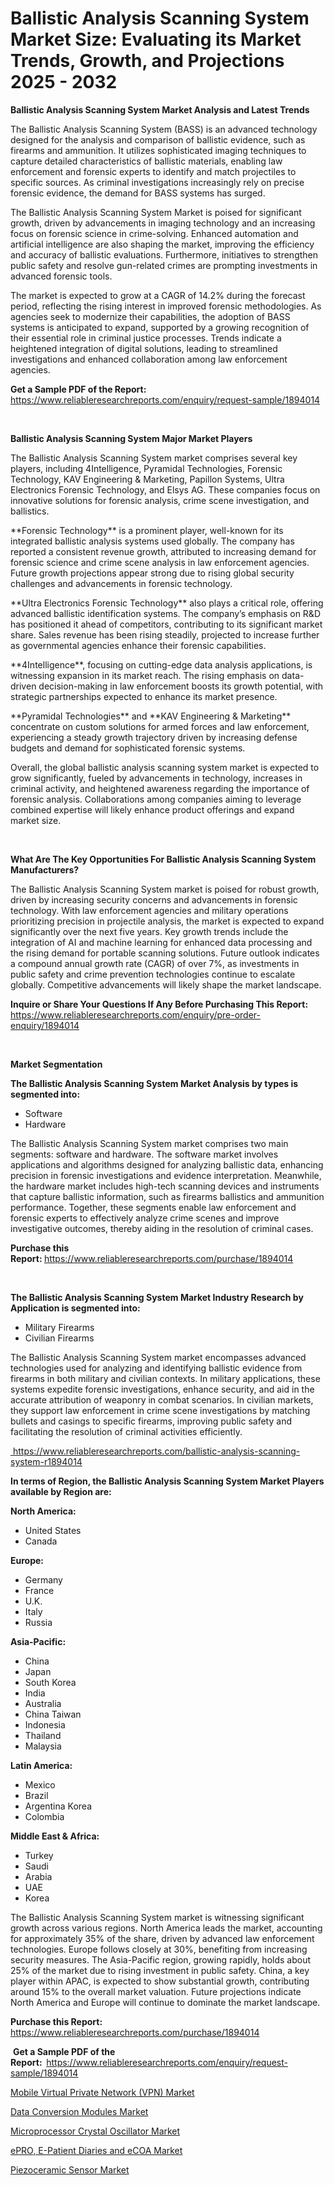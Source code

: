 <p><h1>Ballistic Analysis Scanning System Market Size: Evaluating its Market Trends, Growth, and Projections 2025 - 2032</h1></p><p><strong>Ballistic Analysis Scanning System Market Analysis and Latest Trends</strong></p>
<p><p>The Ballistic Analysis Scanning System (BASS) is an advanced technology designed for the analysis and comparison of ballistic evidence, such as firearms and ammunition. It utilizes sophisticated imaging techniques to capture detailed characteristics of ballistic materials, enabling law enforcement and forensic experts to identify and match projectiles to specific sources. As criminal investigations increasingly rely on precise forensic evidence, the demand for BASS systems has surged.</p><p>The Ballistic Analysis Scanning System Market is poised for significant growth, driven by advancements in imaging technology and an increasing focus on forensic science in crime-solving. Enhanced automation and artificial intelligence are also shaping the market, improving the efficiency and accuracy of ballistic evaluations. Furthermore, initiatives to strengthen public safety and resolve gun-related crimes are prompting investments in advanced forensic tools.</p><p>The market is expected to grow at a CAGR of 14.2% during the forecast period, reflecting the rising interest in improved forensic methodologies. As agencies seek to modernize their capabilities, the adoption of BASS systems is anticipated to expand, supported by a growing recognition of their essential role in criminal justice processes. Trends indicate a heightened integration of digital solutions, leading to streamlined investigations and enhanced collaboration among law enforcement agencies.</p></p>
<p><strong>Get a Sample PDF of the Report:&nbsp;</strong> <a href="https://www.reliableresearchreports.com/enquiry/request-sample/1894014?utm_campaign=2286&utm_medium=2&utm_source=Github&utm_content=ia&utm_term=11032025&utm_id=ballistic-analysis-scanning-system">https://www.reliableresearchreports.com/enquiry/request-sample/1894014</a></p>
<p>&nbsp;</p>
<p><strong>Ballistic Analysis Scanning System Major Market Players</strong></p>
<p><p>The Ballistic Analysis Scanning System market comprises several key players, including 4Intelligence, Pyramidal Technologies, Forensic Technology, KAV Engineering & Marketing, Papillon Systems, Ultra Electronics Forensic Technology, and Elsys AG. These companies focus on innovative solutions for forensic analysis, crime scene investigation, and ballistics.</p><p>**Forensic Technology** is a prominent player, well-known for its integrated ballistic analysis systems used globally. The company has reported a consistent revenue growth, attributed to increasing demand for forensic science and crime scene analysis in law enforcement agencies. Future growth projections appear strong due to rising global security challenges and advancements in forensic technology.</p><p>**Ultra Electronics Forensic Technology** also plays a critical role, offering advanced ballistic identification systems. The company’s emphasis on R&D has positioned it ahead of competitors, contributing to its significant market share. Sales revenue has been rising steadily, projected to increase further as governmental agencies enhance their forensic capabilities.</p><p>**4Intelligence**, focusing on cutting-edge data analysis applications, is witnessing expansion in its market reach. The rising emphasis on data-driven decision-making in law enforcement boosts its growth potential, with strategic partnerships expected to enhance its market presence.</p><p>**Pyramidal Technologies** and **KAV Engineering & Marketing** concentrate on custom solutions for armed forces and law enforcement, experiencing a steady growth trajectory driven by increasing defense budgets and demand for sophisticated forensic systems.</p><p>Overall, the global ballistic analysis scanning system market is expected to grow significantly, fueled by advancements in technology, increases in criminal activity, and heightened awareness regarding the importance of forensic analysis. Collaborations among companies aiming to leverage combined expertise will likely enhance product offerings and expand market size.</p></p>
<p>&nbsp;</p>
<p><strong>What Are The Key Opportunities For Ballistic Analysis Scanning System Manufacturers?</strong></p>
<p><p>The Ballistic Analysis Scanning System market is poised for robust growth, driven by increasing security concerns and advancements in forensic technology. With law enforcement agencies and military operations prioritizing precision in projectile analysis, the market is expected to expand significantly over the next five years. Key growth trends include the integration of AI and machine learning for enhanced data processing and the rising demand for portable scanning solutions. Future outlook indicates a compound annual growth rate (CAGR) of over 7%, as investments in public safety and crime prevention technologies continue to escalate globally. Competitive advancements will likely shape the market landscape.</p></p>
<p><strong>Inquire or Share Your Questions If Any Before Purchasing This Report:</strong> <a href="https://www.reliableresearchreports.com/enquiry/pre-order-enquiry/1894014?utm_campaign=2286&utm_medium=2&utm_source=Github&utm_content=ia&utm_term=11032025&utm_id=ballistic-analysis-scanning-system">https://www.reliableresearchreports.com/enquiry/pre-order-enquiry/1894014</a></p>
<p>&nbsp;</p>
<p><strong>Market Segmentation</strong></p>
<p><strong>The Ballistic Analysis Scanning System Market Analysis by types is segmented into:</strong></p>
<p><ul><li>Software</li><li>Hardware</li></ul></p>
<p><p>The Ballistic Analysis Scanning System market comprises two main segments: software and hardware. The software market involves applications and algorithms designed for analyzing ballistic data, enhancing precision in forensic investigations and evidence interpretation. Meanwhile, the hardware market includes high-tech scanning devices and instruments that capture ballistic information, such as firearms ballistics and ammunition performance. Together, these segments enable law enforcement and forensic experts to effectively analyze crime scenes and improve investigative outcomes, thereby aiding in the resolution of criminal cases.</p></p>
<p><strong>Purchase this Report:&nbsp;</strong><a href="https://www.reliableresearchreports.com/purchase/1894014?utm_campaign=2286&utm_medium=2&utm_source=Github&utm_content=ia&utm_term=11032025&utm_id=ballistic-analysis-scanning-system">https://www.reliableresearchreports.com/purchase/1894014</a></p>
<p>&nbsp;</p>
<p><strong>The Ballistic Analysis Scanning System Market Industry Research by Application is segmented into:</strong></p>
<p><ul><li>Military Firearms</li><li>Civilian Firearms</li></ul></p>
<p><p>The Ballistic Analysis Scanning System market encompasses advanced technologies used for analyzing and identifying ballistic evidence from firearms in both military and civilian contexts. In military applications, these systems expedite forensic investigations, enhance security, and aid in the accurate attribution of weaponry in combat scenarios. In civilian markets, they support law enforcement in crime scene investigations by matching bullets and casings to specific firearms, improving public safety and facilitating the resolution of criminal activities efficiently.</p></p>
<p><a href="https://www.reliableresearchreports.com/ballistic-analysis-scanning-system-r1894014?utm_campaign=2286&utm_medium=2&utm_source=Github&utm_content=ia&utm_term=11032025&utm_id=ballistic-analysis-scanning-system">&nbsp;https://www.reliableresearchreports.com/ballistic-analysis-scanning-system-r1894014</a></p>
<p><strong>In terms of Region, the Ballistic Analysis Scanning System Market Players available by Region are:</strong></p>
<p>
    <p> <strong> North America: </strong>
        <ul>
            <li>United States</li>
            <li>Canada</li>
        </ul>
        </p> 
    <p> <strong> Europe: </strong>
        <ul>
            <li>Germany</li>
            <li>France</li>
            <li>U.K.</li>
            <li>Italy</li>
            <li>Russia</li>
        </ul>
        </p> 
    <p> <strong> Asia-Pacific: </strong>
        <ul>
            <li>China</li>
            <li>Japan</li>
            <li>South Korea</li>
            <li>India</li>
            <li>Australia</li>
            <li>China Taiwan</li>
            <li>Indonesia</li>
            <li>Thailand</li>
            <li>Malaysia</li>
        </ul>
        </p> 
    <p> <strong> Latin America: </strong>
        <ul>
            <li>Mexico</li>
            <li>Brazil</li>
            <li>Argentina Korea</li>
            <li>Colombia</li>
        </ul>
        </p> 
    <p> <strong> Middle East & Africa: </strong>
        <ul>
            <li>Turkey</li>
            <li>Saudi</li>
            <li>Arabia</li>
            <li>UAE</li>
            <li>Korea</li>
        </ul>
    </p>
    </p>
<p><p>The Ballistic Analysis Scanning System market is witnessing significant growth across various regions. North America leads the market, accounting for approximately 35% of the share, driven by advanced law enforcement technologies. Europe follows closely at 30%, benefiting from increasing security measures. The Asia-Pacific region, growing rapidly, holds about 25% of the market due to rising investment in public safety. China, a key player within APAC, is expected to show substantial growth, contributing around 15% to the overall market valuation. Future projections indicate North America and Europe will continue to dominate the market landscape.</p></p>
<p><strong>Purchase this Report: </strong><a href="https://www.reliableresearchreports.com/purchase/1894014?utm_campaign=2286&utm_medium=2&utm_source=Github&utm_content=ia&utm_term=11032025&utm_id=ballistic-analysis-scanning-system">https://www.reliableresearchreports.com/purchase/1894014</a></p>
<p>&nbsp;<strong>Get a Sample PDF of the Report:&nbsp;&nbsp;</strong><a href="https://www.reliableresearchreports.com/enquiry/request-sample/1894014?utm_campaign=2286&utm_medium=2&utm_source=Github&utm_content=ia&utm_term=11032025&utm_id=ballistic-analysis-scanning-system">https://www.reliableresearchreports.com/enquiry/request-sample/1894014</a></p>
<p><strong></strong></p>
<p><p><a href="https://github.com/lecaneidreks/Market-Research-Report-List-1/blob/main/mobile-virtual-private-network-vpn-market.md?utm_campaign=2286&utm_medium=2&utm_source=Github&utm_content=ia&utm_term=11032025&utm_id=ballistic-analysis-scanning-system">Mobile Virtual Private Network (VPN) Market</a></p><p><a href="https://www.linkedin.com/pulse/consumer-behavior-shifts-data-conversion-modules-market-demand-6fbfc?utm_campaign=2286&utm_medium=2&utm_source=Github&utm_content=ia&utm_term=11032025&utm_id=ballistic-analysis-scanning-system">Data Conversion Modules Market</a></p><p><a href="https://www.linkedin.com/pulse/growth-potential-microprocessor-crystal-oscillator-dncvc?utm_campaign=2286&utm_medium=2&utm_source=Github&utm_content=ia&utm_term=11032025&utm_id=ballistic-analysis-scanning-system">Microprocessor Crystal Oscillator Market</a></p><p><a href="https://github.com/tineamonaya/Market-Research-Report-List-1/blob/main/epro-e-patient-diaries-and-ecoa-market.md?utm_campaign=2286&utm_medium=2&utm_source=Github&utm_content=ia&utm_term=11032025&utm_id=ballistic-analysis-scanning-system">ePRO, E-Patient Diaries and eCOA Market</a></p><p><a href="https://www.linkedin.com/pulse/theglobal-piezoceramic-sensor-market-sizeenormousand-growthrate-eq0if?utm_campaign=2286&utm_medium=2&utm_source=Github&utm_content=ia&utm_term=11032025&utm_id=ballistic-analysis-scanning-system">Piezoceramic Sensor Market</a></p></p>